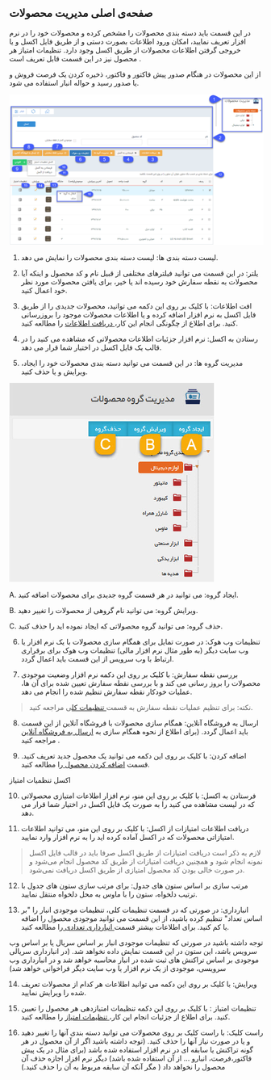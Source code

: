 ﻿## صفحه‌ی اصلی مدیریت محصولات 



در این قسمت باید دسته بندی محصولات را مشخص کرده و محصولات خود را در نرم افزار تعریف نمایید، امکان ورود اطلاعات  بصورت دستی و از طریق فایل اکسل و یا خروجی گرفتن اطلاعات محصولات از طریق اکسل وجود دارد. تنظیمات امتیاز هر محصول نیز در این قسمت قابل تعریف است . 

از این محصولات در هنگام صدور پیش فاکتور و فاکتور، ذخیره کردن یک فرصت فروش و یا صدور رسید و حواله انبار استفاده می شود.

![](ProductList1.png)

1. لیست دسته بندی ها: لیست دسته بندی محصولات را نمایش می دهد.


2. یلتر: در این قسمت می توانید فیلترهای مختلفی از قبیل نام و کد محصول و اینکه آیا محصولات به نقطه سفارش خود رسیده اند یا خیر، برای یافتن محصولات مورد نظر خود اعمال کنید.

3. افت اطلاعات: با کلیک بر روی این دکمه می توانید، محصولات جدیدی را از طریق فایل اکسل به نرم افزار اضافه کرده و یا اطلاعات محصولات موجود را بروزرسانی کنید. برای اطلاع از چگونگی انجام این کار،[ دریافت اطلاعات](https://github.com/1stco/PayamGostarDocs/blob/master/help2.5.4/Basic-Information/Product-management/receiving-information/receiving-information.md) را مطالعه کنید.  

 4. رستادن به اکسل: نرم افزار جزئیات اطلاعات محصولاتی که مشاهده می کنید را در قالب یک فایل اکسل در اختیار شما قرار می دهد. 

5. مدیریت گروه ها: در این قسمت می توانید دسته بندی محصولات خود را ایجاد، ویرایش و یا حذف کنید.

![](ProduceManagement2.jfif)

A. ایجاد گروه: می توانید در هر قسمت گروه جدیدی برای محصولات اضافه کنید.

B. ویرایش گروه: می توانید نام گروهی از محصولات را تغییر دهید.

C. حذف گروه: می توانید گروه محصولاتی که ایجاد نموده اید را حذف کنید.

6. تنظیمات وب هوک: در صورت تمایل برای همگام سازی محصولات با یک نرم افزار یا وب سایت دیگر (به طور مثال نرم افزار مالی) تنظیمات وب هوک برای برقراری ارتباط با وب سرویس از این قسمت باید اعمال گردد.

7. بررسی نقطه سفارش: با کلیک بر روی این دکمه نرم افزار وضعیت موجودی محصولات را بروز رسانی می کند و با بررسی نقطه سفارش تعیین شده برای آن ها، عملیات خودکار نقطه سفارش تنظیم شده را انجام می دهد.

> نکته: برای تنظیم عملیات نقطه سفارش به قسمت[ تنظیمات کل](https://github.com/1stco/PayamGostarDocs/blob/master/help%202.5.4/Settings/General-settings/inventory/inventory.md)ی مراجعه کنید.


8. ارسال به فروشگاه آنلاین: همگام سازی محصولات با فروشگاه آنلاین از این قسمت باید اعمال گردد. (برای اطلاع از نحوه همگام سازی به [ارسال به فروشگاه آنلاین ](https://github.com/1stco/PayamGostarDocs/blob/master/help2.5.4/Basic-Information/Product-management/Online-shop/Online-shop.md)مراجعه کنید .

9. اضافه کردن: با کلیک بر روی این دکمه می توانید یک محصول جدید تعریف کنید. قسمت [اضافه کردن محصول ](https://github.com/1stco/PayamGostarDocs/blob/master/help2.5.4/Basic-Information/Product-management/Add-product/Add-product.md)را مطالعه کنید.

     

اکسل تنظمیات امتیاز

10.  فرستادن به اکسل: با کلیک بر روی این منو، نرم افزار اطلاعات امتیازی محصولاتی که در لیست مشاهده می کنید را به صورت یک فایل اکسل در اختیار شما قرار می دهد.

11. دریافت اطلاعات امتیازات از اکسل: با کلیک بر روی این منو، می توانید اطلاعات امتیازاتی محصولات که در اکسل آماده کرده اید را به نرم افزار وارد نمایید.

> لازم به ذکر است دریافت امتیازات از طریق اکسل صرفا باید در قالب فایل اکسل نمونه انجام شود و همچنین دریافت امتیازات از طریق کد محصول انجام می‌شود و در صورت خالی بودن کد محصول امتیازی از طریق اکسل دریافت نمی‌شود.

12. مرتب سازی بر اساس ستون های جدول: برای مرتب سازی ستون های جدول با ترتیب دلخواه، ستون را با ماوس به محل دلخواه منتقل نمایید.

13. انبارداری: در صورتی که در قسمت تنظیمات کلی، تنظیمات موجودی انبار را "بر اساس تعداد" تنظیم کرده باشید، از این قسمت می توانید موجودی محصول را اضافه یا کم کنید. برای اطلاعات بیشتر قسمت[ انبارداری تعدادی ](https://github.com/1stco/PayamGostarDocs/blob/master/help2.5.4/Basic-Information/Product-management/number-warehouses/number-warehouses.md)را مطالعه کنید.

 توجه داشته باشید در صورتی که تنظیمات موجودی انبار بر اساس سریال یا بر اساس وب سرویس باشد، این ستون در این قسمت نمایش داده نخواهد شد. (در انبارداری سریالی موجودی بر اساس تراکنش های ثبت شده در انبار محاسبه خواهد شد و در انبارداری وب سرویسی، موجودی از یک نرم افزار یا وب سایت دیگر فراخوانی خواهد شد)

14. ویرایش: با کلیک بر روی این دکمه می توانید اطلاعات هر کدام از محصولات تعریف شده را ویرایش نمایید.

15. تنظیمات امتیاز : با کلیک بر روی این دکمه تنظیمات امتیازدهی هر محصول را تعیین کنید. برای اطلاع از جزئیات انجام این کار،[ تنظیمات امتیاز](https://github.com/1stco/PayamGostarDocs/blob/master/help2.5.4/Basic-Information/Product-management/Score-settings/Score-settings.md) را مطالعه کنید.

16. راست کلیک: با راست کلیک بر روی محصولات می توانید دسته بندی آنها را تغییر دهید و یا در صورت نیاز آنها را حذف کنید. (توجه داشته باشید اگر از آن محصول در هر گونه تراکنش یا سابقه ای در نرم افزار استفاده شده باشد (برای مثال در یک پیش فاکتور،فرصت، انبارو ...  از آن استفاده شده باشد) دیگر نرم افزار اجازه حذف آن محصول را نخواهد داد ( مگر آنکه آن سابقه مربوط به آن را حذف کنید.)

 
    
    
